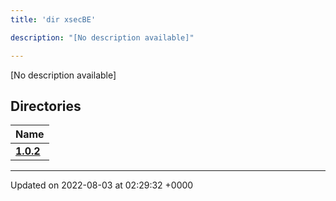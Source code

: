 ```yaml
---
title: 'dir xsecBE'

description: "[No description available]"

---
```







[No description available]

## Directories

| Name           |
| -------------- |
| **[1.0.2](/documentation/code/gambit_sphinx/files/dir_bf065fdb78be329f75bd3053e796248c/#dir-1.0.2)**  |






-------------------------------

Updated on 2022-08-03 at 02:29:32 +0000
